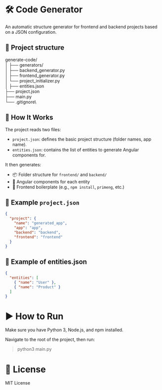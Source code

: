 # 🛠️ Code Generator

An automatic structure generator for frontend and backend projects based on a JSON configuration.


## 📁 Project structure

generate-code/\
│
├── generators/\
│ ├── backend_generator.py\
│ ├── frontend_generator.py\
│ └── project_initializer.py\
│
├── entities.json\
├── project.json\
├── main.py\
└── .gitignore\


## 🚀 How It Works

The project reads two files:

- `project.json`: defines the basic project structure (folder names, app name).
- `entities.json`: contains the list of entities to generate Angular components for.

It then generates:

- 📦 Folder structure for `frontend/` and `backend/`
- 🧩 Angular components for each entity
- 📁 Frontend boilerplate (e.g., `npm install`, `primeng`, etc.)

## 🧾 Example `project.json`

```json
{
  "project": {
    "name": "generated_app",
    "app": "app",
    "backend": "backend",
    "frontend": "frontend"
  }
}
```

## 🧾 Example of entities.json

```json
{
  "entities": [
    { "name": "User" },
    { "name": "Product" }
  ]
}
```

# ▶️ How to Run
Make sure you have Python 3, Node.js, and npm installed.

Navigate to the root of the project, then run:

> python3 main.py


# 📄 License
MIT License
